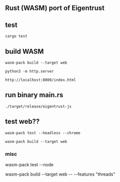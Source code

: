 ## Rust (WASM) port of Eigentrust


## test
```
cargo test
```

## build WASM
```
wasm-pack build --target web

python3 -m http.server

http://localhost:8000/index.html
```


## run binary main.rs
```
./target/release/eigentrust-js
```

## test web??
```
wasm-pack test --headless --chrome

wasm-pack build --target web
```


### misc 
wasm-pack test --node

wasm-pack build --target web -- --features "threads"